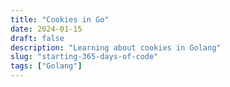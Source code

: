 ```yaml
---
title: "Cookies in Go"
date: 2024-01-15
draft: false
description: "Learning about cookies in Golang"
slug: "starting-365-days-of-code"
tags: ["Golang"]
---
```


